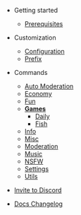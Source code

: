- Getting started

  - [Prerequisites](prerequisites.md)

- Customization

  - [Configuration](/customization/configuration.md)
  - [Prefix](/customization/prefix.md)

- Commands
  - [Auto Moderation](/commands/automod/)
  - [Economy](/commands/economy/)
  - [Fun](/commands/fun/)
  - [**Games**](/commands/games/)
    - [Daily](/commands/games/daily.md)
    - [Fish](/commands/games/fish.md)
  - [Info](/commands/info/)
  - [Misc](/commands/misc/)
  - [Moderation](/commands/moderation/)
  - [Music](/commands/music/)
  - [NSFW](/commands/nsfw/)
  - [Settings](/commands/settings/)
  - [Utils](/commands/utils/)

- [Invite to Discord](invite.md)
- [Docs Changelog](changelog.md)